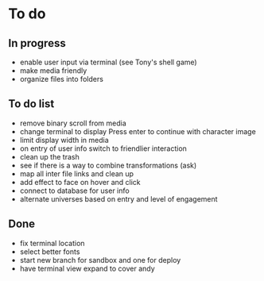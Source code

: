 # To do

## In progress
- enable user input via terminal (see Tony's shell game)
- make media friendly
- organize files into folders
## To do list
- remove binary scroll from media
- change terminal to display Press enter to continue with character image
- limit display width in media
- on entry of user info switch to friendlier interaction
- clean up the trash
- see if there is a way to combine transformations (ask)
- map all inter file links and clean up
- add effect to face on hover and click
- connect to database for user info
- alternate universes based on entry and level of engagement

## Done
- fix terminal location
- select better fonts
- start new branch for sandbox and one for deploy
- have terminal view expand to cover andy